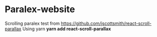 # Paralex-website

Scrolling paralex test from https://github.com/jscottsmith/react-scroll-parallax
Using yarn <strong>yarn add react-scroll-parallax</strong>
